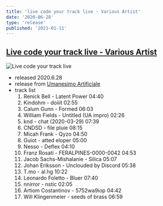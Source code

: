 ```yaml
---
title: 'live code your track live - Various Artist'
date: '2020-06-28'
type: 'release'
published: '2021-01-11'
---
```


## [Live code your track live - Various Artist](https://umanesimoartificiale.bandcamp.com/album/live-code-your-track-live)
![Live code your track live](https://f4.bcbits.com/img/a3954451924_16.jpg)
* released 2020.6.28
* release from [Umanesimo Artificiale](https://umanesimoartificiale.bandcamp.com/)
* track list
  1. Renick Bell - Latent Power 04:40
  2. Kindohm - doiiit 02:55
  3. Calum Gunn - Formed 06:03
  4. William Fields - Untitled (UA impro) 02:26
  5. knd - chat (2020-03-29) 07:39
  6. CNDSD - file pluie 08:15
  7. Micah Frank - Qyzo 04:50
  8. Guiot - atted eloper 05:00
  9. Nesso - Deflex 04:10
  10. Franz Rosati - FERALPINES-0000-0042 04:53
  11. Jacob Sachs-Mishalanie - Silica 05:07
  12. Johan Eriksson - Unclouded by Discord 05:38
  13. T.mo - al.hg 10:22
  14. Leonardo Foletto - Bluer 07:40
  15. nnirror - nstic 02:05
  16. Artiom Costantinov - 5752wa9iop 04:42
  17. Will Klingenmeier - seeds of brass 06:59
